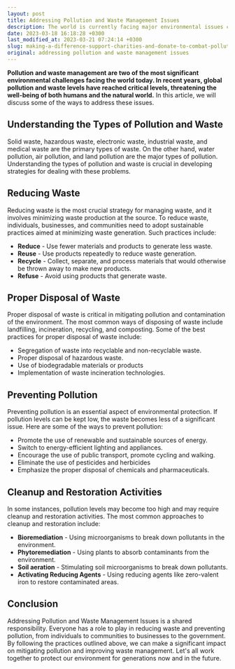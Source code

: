 ```yaml
---
layout: post
title: Addressing Pollution and Waste Management Issues
description: The world is currently facing major environmental issues concerning waste management and pollution. The levels of pollution and waste have drastically increased in recent years, posing a severe threat to both human health and the environment.
date: 2023-03-18 16:18:28 +0300
last_modified_at: 2023-03-21 07:24:14 +0300
slug: making-a-difference-support-charities-and-donate-to-combat-pollution-and-waste-management-issues
original: addressing pollution and waste management issues
---
```

**Pollution and waste management are two of the most significant environmental challenges facing the world today. In recent years, global pollution and waste levels have reached critical levels, threatening the well-being of both humans and the natural world.** In this article, we will discuss some of the ways to address these issues.

## Understanding the Types of Pollution and Waste

Solid waste, hazardous waste, electronic waste, industrial waste, and medical waste are the primary types of waste. On the other hand, water pollution, air pollution, and land pollution are the major types of pollution. Understanding the types of pollution and waste is crucial in developing strategies for dealing with these problems.

## Reducing Waste

Reducing waste is the most crucial strategy for managing waste, and it involves minimizing waste production at the source. To reduce waste, individuals, businesses, and communities need to adopt sustainable practices aimed at minimizing waste generation. Such practices include:

* **Reduce** \- Use fewer materials and products to generate less waste\.
* **Reuse** \- Use products repeatedly to reduce waste generation\.
* **Recycle** \- Collect\, separate\, and process materials that would otherwise be thrown away to make new products\.
* **Refuse** \- Avoid using products that generate waste\.

## Proper Disposal of Waste

Proper disposal of waste is critical in mitigating pollution and contamination of the environment. The most common ways of disposing of waste include landfilling, incineration, recycling, and composting. Some of the best practices for proper disposal of waste include:

* Segregation of waste into recyclable and non-recyclable waste.
* Proper disposal of hazardous waste.
* Use of biodegradable materials or products
* Implementation of waste incineration technologies.

## Preventing Pollution

Preventing pollution is an essential aspect of environmental protection. If pollution levels can be kept low, the waste becomes less of a significant issue. Here are some of the ways to prevent pollution:

* Promote the use of renewable and sustainable sources of energy.
* Switch to energy-efficient lighting and appliances.
* Encourage the use of public transport, promote cycling and walking.
* Eliminate the use of pesticides and herbicides
* Emphasize the proper disposal of chemicals and pharmaceuticals.

## Cleanup and Restoration Activities

In some instances, pollution levels may become too high and may require cleanup and restoration activities. The most common approaches to cleanup and restoration include:

* **Bioremediation** \- Using microorganisms to break down pollutants in the environment\.
* **Phytoremediation** \- Using plants to absorb contaminants from the environment\.
* **Soil aeration** \- Stimulating soil microorganisms to break down pollutants\.
* **Activating Reducing Agents** \- Using reducing agents like zero\-valent iron to restore contaminated areas\.

## Conclusion

Addressing Pollution and Waste Management Issues is a shared responsibility. Everyone has a role to play in reducing waste and preventing pollution, from individuals to communities to businesses to the government. By following the practices outlined above, we can make a significant impact on mitigating pollution and improving waste management. Let's all work together to protect our environment for generations now and in the future.